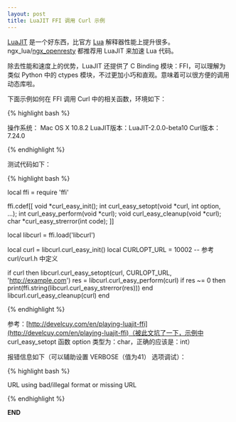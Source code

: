 ```yaml
---
layout: post
title: LuaJIT FFI 调用 Curl 示例
---
```

[LuaJIT](http://luajit.org) 是一个好东西，比官方 [Lua](http://lua.org) 解释器性能上提升很多。ngx_lua/[ngx_openresty](http://openresty.org) 都推荐用 LuaJIT 来加速 Lua 代码。

除去性能和速度上的优势，LuaJIT 还提供了 C Binding 模块：FFI，可以理解为类似 Python 中的 ctypes 模块，不过更加小巧和直观。意味着可以很方便的调用动态库啦。

下面示例如何在 FFI 调用 Curl 中的相关函数，环境如下：

{% highlight bash %}

操作系统：   Mac OS X 10.8.2
LuaJIT版本：LuaJIT-2.0.0-beta10
Curl版本：  7.24.0

{% endhighlight %}

测试代码如下：

{% highlight bash %}

local ffi = require 'ffi'

ffi.cdef[[
    void *curl_easy_init();
    int curl_easy_setopt(void *curl, int option, ...);
    int curl_easy_perform(void *curl);
    void curl_easy_cleanup(void *curl);
    char *curl_easy_strerror(int code);
]]

local libcurl = ffi.load('libcurl')

local curl = libcurl.curl_easy_init()
local CURLOPT_URL = 10002 -- 参考 curl/curl.h 中定义

if curl then
    libcurl.curl_easy_setopt(curl, CURLOPT_URL, 'http://example.com')
    res = libcurl.curl_easy_perform(curl)
    if res ~= 0 then
        print(ffi.string(libcurl.curl_easy_strerror(res)))
    end
    libcurl.curl_easy_cleanup(curl)
end

{% endhighlight %}


参考：[http://develcuy.com/en/playing-luajit-ffi](http://develcuy.com/en/playing-luajit-ffi)（被此文坑了一下，示例中 curl_easy_setopt 函数 option 类型为：char，正确的应该是：int）

报错信息如下（可以辅助设置 VERBOSE（值为41） 选项调试）：

{% highlight bash %}

URL using bad/illegal format or missing URL

{% endhighlight %}

__END__
